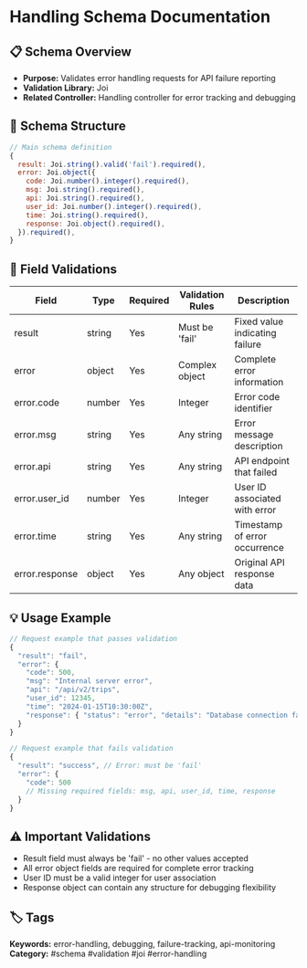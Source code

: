 # Handling Schema Documentation

## 📋 Schema Overview
- **Purpose:** Validates error handling requests for API failure reporting
- **Validation Library:** Joi
- **Related Controller:** Handling controller for error tracking and debugging

## 🔧 Schema Structure
```javascript
// Main schema definition
{
  result: Joi.string().valid('fail').required(),
  error: Joi.object({
    code: Joi.number().integer().required(),
    msg: Joi.string().required(),
    api: Joi.string().required(),
    user_id: Joi.number().integer().required(),
    time: Joi.string().required(),
    response: Joi.object().required(),
  }).required(),
}
```

## 📝 Field Validations
| Field | Type | Required | Validation Rules | Description |
|-------|------|----------|------------------|-------------|
| result | string | Yes | Must be 'fail' | Fixed value indicating failure |
| error | object | Yes | Complex object | Complete error information |
| error.code | number | Yes | Integer | Error code identifier |
| error.msg | string | Yes | Any string | Error message description |
| error.api | string | Yes | Any string | API endpoint that failed |
| error.user_id | number | Yes | Integer | User ID associated with error |
| error.time | string | Yes | Any string | Timestamp of error occurrence |
| error.response | object | Yes | Any object | Original API response data |

## 💡 Usage Example
```javascript
// Request example that passes validation
{
  "result": "fail",
  "error": {
    "code": 500,
    "msg": "Internal server error",
    "api": "/api/v2/trips",
    "user_id": 12345,
    "time": "2024-01-15T10:30:00Z",
    "response": { "status": "error", "details": "Database connection failed" }
  }
}

// Request example that fails validation
{
  "result": "success", // Error: must be 'fail'
  "error": {
    "code": 500
    // Missing required fields: msg, api, user_id, time, response
  }
}
```

## ⚠️ Important Validations
- Result field must always be 'fail' - no other values accepted
- All error object fields are required for complete error tracking
- User ID must be a valid integer for user association
- Response object can contain any structure for debugging flexibility

## 🏷️ Tags
**Keywords:** error-handling, debugging, failure-tracking, api-monitoring
**Category:** #schema #validation #joi #error-handling